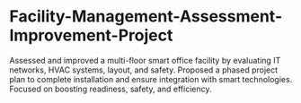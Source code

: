 # Facility-Management-Assessment-Improvement-Project
Assessed and improved a multi-floor smart office facility by evaluating IT networks, HVAC systems, layout, and safety. Proposed a phased project plan to complete installation and ensure integration with smart technologies. Focused on boosting readiness, safety, and efficiency.
